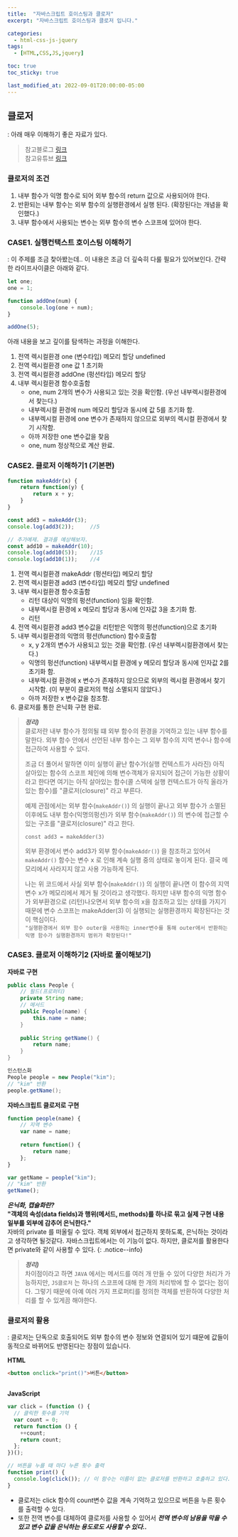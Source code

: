 ```yaml
---
title:  "자바스크립트 호이스팅과 클로저"
excerpt: "자바스크립트 호이스팅과 클로저 입니다."

categories:
  - html-css-js-jquery
tags:
  - [HTML,CSS,JS,jquery]

toc: true
toc_sticky: true

last_modified_at: 2022-09-01T20:00:00-05:00
---
```


## 클로저
: 아래 매우 이해하기 좋은 자료가 있다. 

> 참고블로그 [링크](https://ppss.kr/archives/168469)  
> 참고유튜브 [링크](https://youtu.be/tpl2oXQkGZs)  

### 클로저의 조건
1. 내부 함수가 익명 함수로 되어 외부 함수의 return 값으로 사용되어야 한다.
2. 반환되는 내부 함수는 외부 함수의 실행환경에서 실행 된다. (확장된다는 개념을 확인했다.)
3. 내부 함수에서 사용되는 변수는 외부 함수의 변수 스코프에 있어야 한다.
  
### CASE1. 실행컨택스트 호이스팅 이해하기
: 이 주제를 조금 찾아봤는데.. 이 내용은 조금 더 깊숙히 다룰 필요가 있어보인다. 간략한 라이프사이클은 아래와 같다.

```js
let one;
one = 1;

function addOne(num) {
    console.log(one + num);
}

addOne(5);

```
아래 내용을 보고 깊이를 탐색하는 과정을 이해한다.
1. 전역 렉시컬환경 one (변수타입) 메모리 할당 undefined
2. 전역 렉시컬환경 one 값 1 초기화
3. 전역 렉시컬환경 addOne (펑션타입) 메모리 할당 
4. 내부 렉시컬환경 함수호출함
    - one, num 2개의 변수가 사용되고 있는 것을 확인함. (우선 내부렉시컬환경에서 찾는다.)
    - 내부렉시컬 환경에 num 메모리 할당과 동시에 값 5를 초기화 함. 
    - 내부렉시컬 환경에 one 변수가 존재하지 않으므로 외부의 렉시컬 환경에서 찾기 시작함.
    - 아까 저장한 one 변수값을 찾음
    - one, num 정상적으로 계산 완료.
  
  
### CASE2. 클로저 이해하기1 (기본편)

```js
function makeAddr(x) {
    return function(y) {
        return x + y;
    }
}

const add3 = makeAddr(3);
console.log(add3(2));     //5

// 추가예제. 결과를 예상해보자.
const add10 = makeAddr(10);
console.log(add10(5));    //15
console.log(add10(1));    //4

```

1. 전역 렉시컬환경 makeAddr (펑션타입) 메모리 할당
2. 전역 렉시컬환경 add3 (변수타입) 메모리 할당 undefined
3. 내부 렉시컬환경 함수호출함
    - 리턴 대상이 익명의 펑션(function) 임을 확인함.
    - 내부렉시컬 환경에 x 메모리 할당과 동시에 인자값 3을 초기화 함. 
    - 리턴
4. 전역 렉시컬환경 add3 변수값을 리턴받은 익명의 펑션(function)으로 초기화
5. 내부 렉시컬환경의 익명의 펑션(function) 함수호출함
    - x, y 2개의 변수가 사용되고 있는 것을 확인함. (우선 내부렉시컬환경에서 찾는다.)
    - 익명의 펑션(function) 내부렉시컬 환경에 y 메모리 할당과 동시에 인자값 2를 초기화 함. 
    - 내부렉시컬 환경에 x 변수가 존재하지 않으므로 외부의 렉시컬 환경에서 찾기 시작함. (이 부분이 클로저의 핵심 소멸되지 않았다.)
    - 아까 저장한 x 변수값을 참조함.
6. 클로저를 통한 은닉화 구현 완료.
  
  
> ***정리)***  
> 클로저란 내부 함수가 정의될 떄 외부 함수의 환경을 기억하고 있는 내부 함수를 말한다. 외부 함수 안에서 선언된 내부 함수는 그 외부 함수의 지역 변수나 함수에 접근하여 사용할 수 있다.
>   
> 조금 더 풀어서 말하면 이미 실행이 끝난 함수가(실행 컨텍스트가 사라진) 아직 살아있는 함수의 스코프 체인에 의해 변수객체가 유지되어 접근이 가능한 상황이라고 한다면
> 여기는 아직 살아있는 함수(콜 스택에 실행 컨텍스트가 아직 올라가있는 함수)를 "클로저(closure)" 라고 부른다.
>   
> 예제 관점에서는 외부 함수(`makeAddr()`) 의 실행이 끝나고 외부 함수가 소멸된 이후에도
> 내부 함수(익명의펑션)가 외부 함수(`makeAddr()`) 의 변수에 접근할 수 있는 구조를 "클로저(closure)" 라고 한다.
>   
> `const add3 = makeAdder(3)`
>   
> 외부 환경에서 변수 add3가 외부 함수(`makeAddr()`) 을 참조하고 있어서 `makeAddr()` 함수는 변수 x 로 인해 계속 실행 중의 상태로 놓이게 된다. 결국 메모리에서 사라지지 않고 사용 가능하게 된다.  
>   
> 나는 위 코드에서 사실 외부 함수(`makeAddr()`) 의 실행이 끝나면 이 함수의 지역변수 x가 메모리에서 제거
> 될 것이라고 생각했다. 하지만 내부 함수의 익명 함수가 외부환경으로 (리턴)나오면서 
> 외부 함수의 x을 참조하고 있는 상태를 가지기 때문에 변수 스코프는 makeAdder(3) 이 실행되는 실행환경까지 확장된다는 것이 핵심이다.  
> `"실행환경에서 외부 함수 outer을 사용하는 inner변수를 통해 outer에서 반환하는 익명 함수가 실행환경까지 범위가 확장된다!"`
  

### CASE3. 클로저 이해하기2 (자바로 풀이해보기)

**자바로 구현**
```java
public class People {
    // 필드(프로퍼티)
    private String name;
    // 메서드
    public People(name) {
        this.name = name;
    }
    
    public String getName() {
        return name;
    }
}

```
```java
인스턴스화
People people = new People("kim");
// "kim" 반환
people.getName();

```
  
**자바스크립트 클로저로 구현**
```js
function people(name) {
    // 지역 변수
    var name = name;
    
    return function() {
        return name;
    };
}

```
```js
var getName = people("kim");
// "kim" 반환
getName();

```

***은닉화, 캡슐화란?***  
**"객체의 속성(data fields)과 행위(메서드, methods)를 하나로 묶고
실제 구현 내용 일부를 외부에 감추어 은닉한다."**  
자바의 private 를 떠올릴 수 있다. 객체 외부에서 접근하지 못하도록, 은닉하는 것이라고 생각하면 될것같다. 자바스크립트에서는 이 기능이 없다. 하지만, 클로저를 활용한다면 private와 같이 사용할 수 있다.
{: .notice--info}
  
> ***정리)***  
> 차이점이라고 하면 `JAVA` 에서는 메서드를 여러 개 만들 수 있어 다양한 처리가 가능하지만, `JS클로저` 는 하나의 스코프에 대해 한 개의 처리밖에 할 수 없다는 점이다. 그렇기 때문에 아예 여러 가지 프로퍼티를 정의한 객체를 반환하여 다양한 처리를 할 수 있게끔 해야한다.


### 클로저의 활용
: 클로저는 단독으로 호출되어도 외부 함수의 변수 정보와 연결되어 있기 떄문에 값들이 동적으로 바뀌어도 반영된다는 장점이 있습니다.

**HTML**
```html
<button onclick="print()">버튼</button>
 
```
  
**JavaScript**
```js 
var click = (function () {
  // 클릭한 횟수를 기억
  var count = 0;
  return function () {
    ++count;
    return count;
  };
})();

// 버튼을 누를 때 마다 누른 횟수 출력
function print() {
  console.log(click()); // 이 함수는 이름이 없는 클로저를 반환하고 호출하고 있다.
}

```

- 클로저는 click 함수의 count변수 값을 계속 기억하고 있으므로 버튼을 누른 횟수를 출력할 수 있다.
- 또한 전역 변수를 대체하여 클로저를 사용할 수 있어서 ***전역 변수의 남용을 막을 수 있고 변수 값을 은닉하는 용도로도 사용할 수 있다..***
